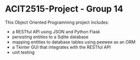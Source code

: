 # ACIT2515-Project - Group 14

This Object Oriented Programming project includes:
- a RESTful API using JSON and Python Flask
- persisting entities to a Sqlite database
- mapping entities to database tables using peewee as an ORM
- a Tkinter GUI that integrates with the RESTful API 
- unit testing




